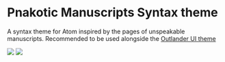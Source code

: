 # Pnakotic Manuscripts Syntax theme

A syntax theme for Atom inspired by the pages of unspeakable manuscripts. Recommended to be used alongside the [Outlander UI theme](https://atom.io/themes/outlander-ui)


![](http://chadmckinneyaudio.com/img/PnakoticHaskell.png)
![](http://chadmckinneyaudio.com/img/PnakoticC.png)
